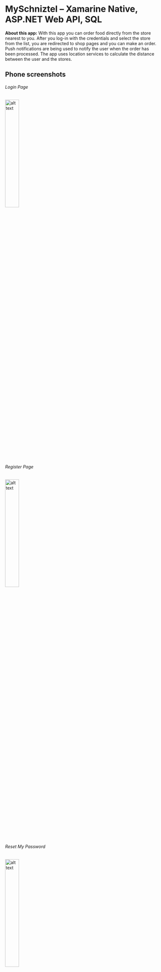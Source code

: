 # MySchniztel – Xamarine Native, ASP.NET Web API, SQL

**About this app:**  With this app you can order food directly from the store nearest to you. After you log-in with the credentials and select the store from the list, you are redirected to shop pages and you can make an order. Push notifications are being used to notify the user when the order has been processed. The app uses location services to calculate the distance between the user and the stores. 

## Phone screenshots

###### Login Page
<img src="https://user-images.githubusercontent.com/118169200/204481991-1417608c-48e4-4e14-94bd-c61587738cb9.jpg" alt="alt text" width="30%" height="30%">

###### Register Page
<img src="https://user-images.githubusercontent.com/118169200/204485934-a4a0e81d-95ee-493a-a1a9-d385a95ce7b2.jpg" alt="alt text" width="30%" height="30%">

###### Reset My Password
<img src="https://user-images.githubusercontent.com/118169200/204487503-91ab971e-8cc5-43ce-94cc-c3b7ddae613e.jpg" alt="alt text" width="30%" height="30%">

###### List of Stores
<img src="https://user-images.githubusercontent.com/118169200/204487922-c699ea0b-ceb3-49c7-ab2b-c3eab87f97e8.jpg" alt="alt text" width="30%" height="30%">

###### MySchnitzel Online Shopping 
<img src="https://user-images.githubusercontent.com/118169200/204489650-48d9d125-de26-4ea3-a8dc-2d6dbc135e6b.jpg" alt="alt text" width="30%" height="30%">

###### MySchnitzel Online Shopping 
<img src="https://user-images.githubusercontent.com/118169200/204489673-8a8dc939-e001-4d00-aabd-5209e2c2d905.jpg" alt="alt text" width="30%" height="30%">

###### MySchnitzel Online Shopping 
<img src="https://user-images.githubusercontent.com/118169200/204489692-de457f1a-cd33-44e1-a441-1333ce8a5dd6.jpg" alt="alt text" width="30%" height="30%">


